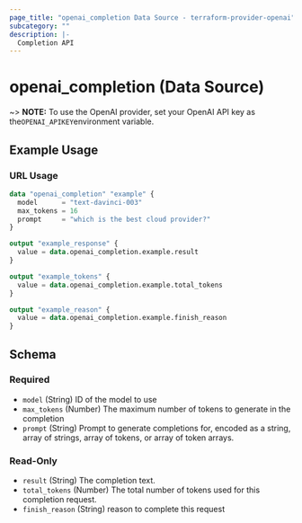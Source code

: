 ```yaml
---
page_title: "openai_completion Data Source - terraform-provider-openai"
subcategory: ""
description: |-
  Completion API
---
```


# openai_completion (Data Source)

~> **NOTE:** To use the OpenAI provider, set your OpenAI API key as the`OPENAI_APIKEY`environment variable.
## Example Usage

### URL Usage
```terraform
data "openai_completion" "example" {
  model      = "text-davinci-003"
  max_tokens = 16
  prompt     = "which is the best cloud provider?"
}

output "example_response" {
  value = data.openai_completion.example.result
}

output "example_tokens" {
  value = data.openai_completion.example.total_tokens
}

output "example_reason" {
  value = data.openai_completion.example.finish_reason
}
```

## Schema

### Required

- `model` (String) ID of the model to use
- `max_tokens` (Number) The maximum number of tokens to generate in the completion
- `prompt` (String) Prompt to generate completions for, encoded as a string, array of strings, array of tokens, or array of token arrays.

### Read-Only

- `result` (String) The completion text.
- `total_tokens` (Number) The total number of tokens used for this completion request.
- `finish_reason` (String) reason to complete this request